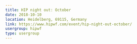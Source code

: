 ```yaml
---
title: HIP night out: October
date: 2018-10-10
location: Heidelberg, 69115, Germany
link: https://www.hipwf.com/event/hip-night-out-october/
usergroup: hipwf
type: usergroup
---
```

